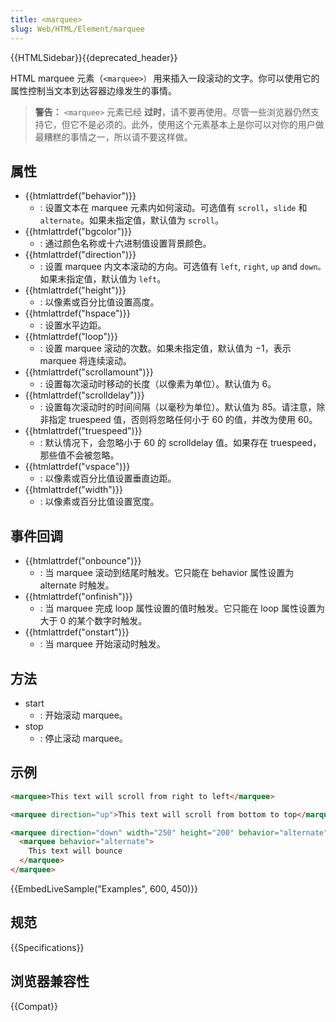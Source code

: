 ```yaml
---
title: <marquee>
slug: Web/HTML/Element/marquee
---
```


{{HTMLSidebar}}{{deprecated_header}}

HTML marquee 元素（`<marquee>）` 用来插入一段滚动的文字。你可以使用它的属性控制当文本到达容器边缘发生的事情。

> **警告：** `<marquee>` 元素已经 **过时**，请不要再使用。尽管一些浏览器仍然支持它，但它不是必须的。此外，使用这个元素基本上是你可以对你的用户做最糟糕的事情之一，所以请不要这样做。

## 属性

- {{htmlattrdef("behavior")}}
  - : 设置文本在 marquee 元素内如何滚动。可选值有 `scroll`，`slide` 和 `alternate`。如果未指定值，默认值为 `scroll`。
- {{htmlattrdef("bgcolor")}}
  - : 通过颜色名称或十六进制值设置背景颜色。
- {{htmlattrdef("direction")}}
  - : 设置 marquee 内文本滚动的方向。可选值有 `left`, `right`, `up` and `down。`如果未指定值，默认值为 `left`。
- {{htmlattrdef("height")}}
  - : 以像素或百分比值设置高度。
- {{htmlattrdef("hspace")}}
  - : 设置水平边距。
- {{htmlattrdef("loop")}}
  - : 设置 marquee 滚动的次数。如果未指定值，默认值为 −1，表示 marquee 将连续滚动。
- {{htmlattrdef("scrollamount")}}
  - : 设置每次滚动时移动的长度（以像素为单位）。默认值为 6。
- {{htmlattrdef("scrolldelay")}}
  - : 设置每次滚动时的时间间隔（以毫秒为单位）。默认值为 85。请注意，除非指定 truespeed 值，否则将忽略任何小于 60 的值，并改为使用 60。
- {{htmlattrdef("truespeed")}}
  - : 默认情况下，会忽略小于 60 的 scrolldelay 值。如果存在 truespeed，那些值不会被忽略。
- {{htmlattrdef("vspace")}}
  - : 以像素或百分比值设置垂直边距。
- {{htmlattrdef("width")}}
  - : 以像素或百分比值设置宽度。

## 事件回调

- {{htmlattrdef("onbounce")}}
  - : 当 marquee 滚动到结尾时触发。它只能在 behavior 属性设置为 alternate 时触发。
- {{htmlattrdef("onfinish")}}
  - : 当 marquee 完成 loop 属性设置的值时触发。它只能在 loop 属性设置为大于 0 的某个数字时触发。
- {{htmlattrdef("onstart")}}
  - : 当 marquee 开始滚动时触发。

## 方法

- start
  - : 开始滚动 marquee。
- stop
  - : 停止滚动 marquee。

## 示例

```html
<marquee>This text will scroll from right to left</marquee>

<marquee direction="up">This text will scroll from bottom to top</marquee>

<marquee direction="down" width="250" height="200" behavior="alternate" style="border:solid">
  <marquee behavior="alternate">
    This text will bounce
  </marquee>
</marquee>
```

{{EmbedLiveSample("Examples", 600, 450)}}

## 规范

{{Specifications}}

## 浏览器兼容性

{{Compat}}
